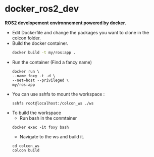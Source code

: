 # docker_ros2_dev 
**ROS2 developement environnement powered by docker.**

- Edit Dockerfile and change the packages you want to clone in the colcon folder.
- Build the docker container.
  ```bash
  docker build -t my/ros:app .
  ```
- Run the container (Find a fancy name)
  ```
  docker run \             
  --name foxy -t -d \
  --net=host --privileged \
  my/ros:app
  ```
- You can use sshfs to mount the workspace :
  ```
  sshfs root@localhost:/colcon_ws ./ws
  ```
- To build the workspace
  - Run bash in the conmtainer
  ```
  docker exec -it foxy bash
  ```
  - Navigate to the ws and build it.
  ```
  cd colcon_ws
  colcon build
  ```
